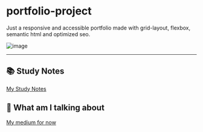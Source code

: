 # portfolio-project
Just a responsive and accessible portfolio made with grid-layout, flexbox, semantic html and optimized seo.

![image](https://user-images.githubusercontent.com/60518820/202872077-2a01b190-7226-4511-9234-79f19e389dc0.png)
<hr>

## 📚 Study Notes
[My Study Notes](https://vanilla-fall-e41.notion.site/HTML-CSS-a9493acf218b430eb802700ae7567109)

## 🤔 What am I talking about
[My medium for now](https://medium.com/@carlospires.dev)
